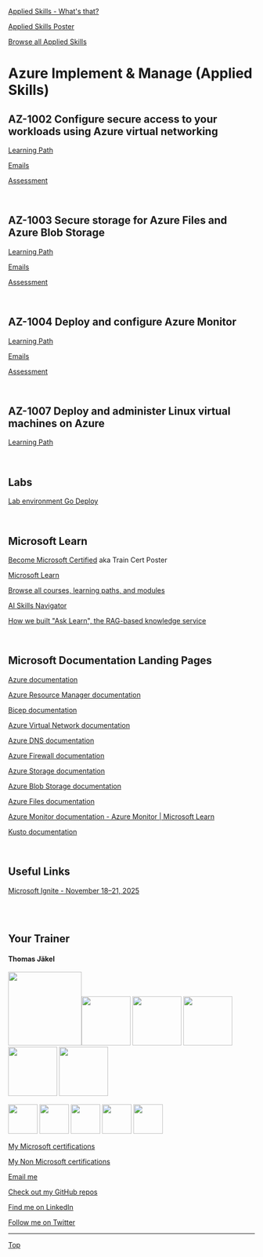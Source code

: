 [LP1]: https://learn.microsoft.com/en-us/training/paths/configure-secure-workloads-using-azure-virtual-networking/
[LP2]: https://learn.microsoft.com/en-us/training/paths/implement-storage-azure-files-azure-blob-storage/
[LP3]: https://learn.microsoft.com/en-us/training/paths/deploy-configure-azure-monitor/
[LP4]: https://learn.microsoft.com/training/paths/deploy-administer-linux-virtual-machines-azure/

[Applied Skills - What's that?](https://learn.microsoft.com/en-us/credentials/)

[Applied Skills Poster](https://arch-center.azureedge.net/Credentials/microsoft-applied-skills-poster.pdf)

[Browse all Applied Skills](https://learn.microsoft.com/en-us/credentials/browse/?credential_types=applied%20skills)


# Azure Implement & Manage (Applied Skills)

## AZ-1002 Configure secure access to your workloads using Azure virtual networking

[Learning Path][LP1]

[Emails](/Emails/AZ-1002%20Emails.txt)

[Assessment](https://learn.microsoft.com/en-us/credentials/applied-skills/configure-secure-workloads-use-azure-virtual-networking/)

<br>

## AZ-1003 Secure storage for Azure Files and Azure Blob Storage

[Learning Path][LP2]

[Emails](/Emails/AZ-1003-Emails.md)

[Assessment](https://learn.microsoft.com/en-us/credentials/applied-skills/secure-storage-azure-files-azure-blob-storage/)

<br>

## AZ-1004 Deploy and configure Azure Monitor

[Learning Path][LP3]

[Emails](/Emails/AZ-1004%20Emails.txt)

[Assessment](https://learn.microsoft.com/en-us/credentials/applied-skills/deploy-and-configure-azure-monitor/)

<br>

## AZ-1007 Deploy and administer Linux virtual machines on Azure

[Learning Path][LP4]

<br>

## Labs

<!--
[Lab environment Skillable](https://brainymotion.learnondemand.net) 
-->

[Lab environment Go Deploy](https://lms.godeploy.it)

<br>

## Microsoft Learn

[Become Microsoft Certified](https://aka.ms/traincertposter) aka Train Cert Poster

[Microsoft Learn](https://learn.microsoft.com)

[Browse all courses, learning paths, and modules](https://learn.microsoft.com/en-us/training/browse/)

[AI Skills Navigator](https://aiskillsnavigator.microsoft.com/en-us)

[How we built "Ask Learn", the RAG-based knowledge service](https://devblogs.microsoft.com/engineering-at-microsoft/how-we-built-ask-learn-the-rag-based-knowledge-service/)

<br>

## Microsoft Documentation Landing Pages

[Azure documentation](https://learn.microsoft.com/en-us/azure/)

[Azure Resource Manager documentation](https://learn.microsoft.com/en-us/azure/azure-resource-manager/)

[Bicep documentation](https://learn.microsoft.com/en-us/azure/azure-resource-manager/bicep/)

[Azure Virtual Network documentation](https://learn.microsoft.com/en-us/azure/virtual-network/)

[Azure DNS documentation](https://learn.microsoft.com/en-us/azure/dns/)

[Azure Firewall documentation](https://learn.microsoft.com/en-us/azure/firewall/)

[Azure Storage documentation](https://learn.microsoft.com/en-us/azure/storage/)

[Azure Blob Storage documentation](https://learn.microsoft.com/en-us/azure/storage/blobs/)

[Azure Files documentation](https://docs.azure.cn/en-us/storage/files/)

[Azure Monitor documentation - Azure Monitor | Microsoft Learn](https://learn.microsoft.com/en-us/azure/azure-monitor/)

[Kusto documentation](https://learn.microsoft.com/en-us/kusto/?view=microsoft-fabric)

<br>

## Useful Links

[Microsoft Ignite - November 18–21, 2025](https://ignite.microsoft.com/en-US/home)

<br>
<br>

## Your Trainer
#### Thomas Jäkel

<img src="https://download69118.blob.core.windows.net/anon/Profilbild.jpg" width="150"><img src="https://download69118.blob.core.windows.net/anon/Standard MCT Badge Large.png" width=100>
<a href="https://www.credly.com/badges/72439d56-7895-4b92-84bd-fec12c84fd18/public_url"><img src="https://download69118.blob.core.windows.net/anon/mcse-cloud-platform-and-infrastructure-certified-2016.png" width="100"></a>
<a href="https://learn.microsoft.com/api/credentials/share/en-us/tjaekel/A8E4CC3EAA93F4C2?sharingId=EBAFABC36CF6EBDC"><img src="https://download69118.blob.core.windows.net/anon/microsoft-certified-azure-solutions-architect-expert.png" width=100></a>
<a href="https://www.credly.com/badges/2a1b8f81-8609-4e8f-85d7-dad4f21f84f6/public_url"><img src="https://download69118.blob.core.windows.net/anon/aws-certified-ai-practitioner.png" width=100></a>
<a href="https://www.credly.com/badges/7f2c6c3e-d3e3-4e32-9299-adf3278948a3/public_url"><img src="https://download69118.blob.core.windows.net/anon/instructor-recognition-1-000-students-reached.png" width="100"/></a>

<a href="https://learn.microsoft.com/api/credentials/share/en-us/tjaekel/C27BF4B9C4441987?sharingId=EBAFABC36CF6EBDC"><img src="https://download69118.blob.core.windows.net/anon/apl.png" width=60></a>
<a href="https://learn.microsoft.com/api/credentials/share/en-us/tjaekel/D285AC578545317A?sharingId=EBAFABC36CF6EBDC"><img src="https://download69118.blob.core.windows.net/anon/apl.png" width=60></a>
<a href="https://learn.microsoft.com/api/credentials/share/en-us/tjaekel/218CE025B3002579?sharingId=EBAFABC36CF6EBDC"><img src="https://download69118.blob.core.windows.net/anon/apl.png" width=60></a>
<a href="https://learn.microsoft.com/api/credentials/share/en-us/tjaekel/603D525F71C003A5?sharingId=EBAFABC36CF6EBDC"><img src="https://download69118.blob.core.windows.net/anon/apl.png" width=60></a>
<a href="https://learn.microsoft.com/api/credentials/share/en-us/tjaekel/FF81C50EA1B80D11?sharingId=EBAFABC36CF6EBDC"><img src="https://download69118.blob.core.windows.net/anon/apl.png" width=60></a>


[My Microsoft certifications](https://learn.microsoft.com/en-us/users/tjaekel/transcript/d4yjrcx32nome0r)

[My Non Microsoft certifications](https://www.credly.com/users/thomas-jakel)

[Email me](mailto:thomas.jaekel@brainymotion.de)

[Check out my GitHub repos](https://github.com/www42)

[Find me on LinkedIn](https://linkedin.com/in/tjkkll)

[Follow me on Twitter](https://twitter.com/tjkkll)



---

[Top](azure-implement-manage-applied-skills)